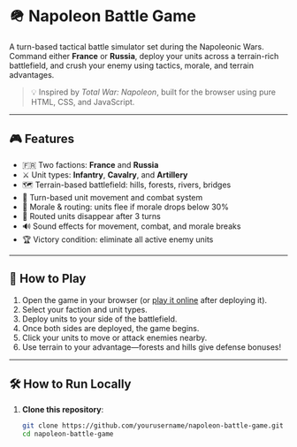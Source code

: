 # 🪖 Napoleon Battle Game

A turn-based tactical battle simulator set during the Napoleonic Wars. Command either **France** or **Russia**, deploy your units across a terrain-rich battlefield, and crush your enemy using tactics, morale, and terrain advantages.

> 💡 Inspired by *Total War: Napoleon*, built for the browser using pure HTML, CSS, and JavaScript.

---

## 🎮 Features

- 🇫🇷 Two factions: **France** and **Russia**
- ⚔️ Unit types: **Infantry**, **Cavalry**, and **Artillery**
- 🗺️ Terrain-based battlefield: hills, forests, rivers, bridges
- 🎯 Turn-based unit movement and combat system
- 🧠 Morale & routing: units flee if morale drops below 30%
- 🏃 Routed units disappear after 3 turns
- 🔊 Sound effects for movement, combat, and morale breaks
- 🏆 Victory condition: eliminate all active enemy units

---

## 🚀 How to Play

1. Open the game in your browser (or [play it online](#) after deploying it).
2. Select your faction and unit types.
3. Deploy units to your side of the battlefield.
4. Once both sides are deployed, the game begins.
5. Click your units to move or attack enemies nearby.
6. Use terrain to your advantage—forests and hills give defense bonuses!

---

## 🛠️ How to Run Locally

1. **Clone this repository**:
   ```bash
   git clone https://github.com/yourusername/napoleon-battle-game.git
   cd napoleon-battle-game
